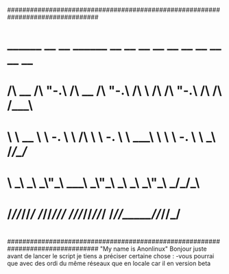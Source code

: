 ################################################################################
#    ______  __   __  ______  __   __  __      __  __   __  __  __  __  __     #
#   /\  __ \/\ "-.\ \/\  __ \/\ "-.\ \/\ \    /\ \/\ "-.\ \/\ \/\ \/\_\_\_\    #
#   \ \  __ \ \ \-.  \ \ \/\ \ \ \-.  \ \ \___\ \ \ \ \-.  \ \ \_\ \/_/\_\/_   #
#    \ \_\ \_\ \_\\"\_\ \___\ \_\\"\_\ \_____\ \_\ \_\\"\_\ \_____\/\_\/\_\  #
#     \/_/\/_/\/_/ \/_/\/_____/\/_/ \/_/\/_____/\/_/\/_/ \/_/\/_____/\/_/\/_/  #
#                                                                              #                 
################################################################################
                            "My name is Anonlinux"
Bonjour juste avant de lancer le script je tiens a préciser certaine chose :
-vous pourrai que avec des ordi du même réseaux que en locale car il en version beta 

